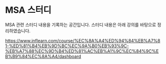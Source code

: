 # MSA 스터디

MSA 관련 스터디 내용을 기록하는 공간입니다. 스터디 내용은 아래 강의를 바탕으로 정리하였습니다.

https://www.inflearn.com/course/%EC%8A%A4%ED%94%84%EB%A7%81-%ED%81%B4%EB%9D%BC%EC%9A%B0%EB%93%9C-%EB%A7%88%EC%9D%B4%ED%81%AC%EB%A1%9C%EC%84%9C%EB%B9%84%EC%8A%A4/dashboard